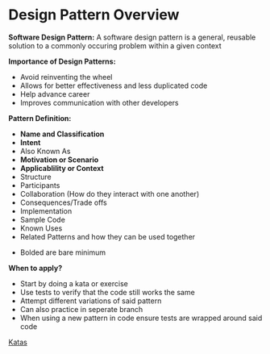 # Design Pattern Overview

**Software Design Pattern:** A software design pattern is a general, reusable solution
to a commonly occuring problem within a given context

**Importance of Design Patterns:** 
- Avoid reinventing the wheel
- Allows for better effectiveness and less duplicated code
- Help advance career
- Improves communication with other developers

**Pattern Definition:**
- **Name and Classification**
- **Intent**
- Also Known As
- **Motivation or Scenario**
- **Applicablility or Context**
- Structure 
- Participants
- Collaboration (How do they interact with one another)
- Consequences/Trade offs
- Implementation
- Sample Code
- Known Uses
- Related Patterns and how they can be used together
* Bolded are bare minimum

**When to apply?**
- Start by doing a kata or exercise
- Use tests to verify that the code still works the same
- Attempt different variations of said pattern
- Can also practice in seperate branch
- When using a new pattern in code ensure tests are wrapped around said code

[Katas]("https://github.com/ardalis/kata-catalog")

